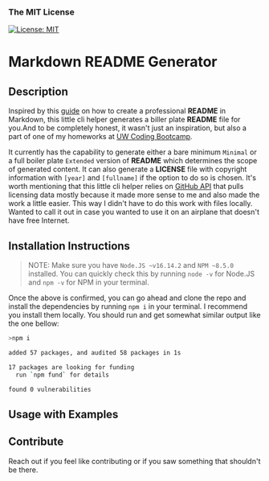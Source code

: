### The MIT License

[![License: MIT](https://img.shields.io/badge/License-MIT-yellow.svg)](https://opensource.org/licenses/MIT)

# Markdown README Generator

## Description

Inspired by this [guide](https://coding-boot-camp.github.io/full-stack/github/professional-readme-guide) on how to create a professional **README** in Markdown, this little cli helper generates a biller plate **README** file for you.And to be completely honest, it wasn't just an inspiration, but also a part of one of my homeworks at [UW Coding Bootcamp](https://bootcamp.uw.edu).

It currently has the capability to generate either a bare minimum `Minimal` or a full boiler plate `Extended` version of **README** which determines the scope of generated content. It can also generate a **LICENSE** file with copyright information with `[year]` and `[fullname]` if the option to do so is chosen. It's worth mentioning that this little cli helper relies on [GitHub API](https://docs.github.com/en/rest) that pulls licensing data mostly because it made more sense to me and also made the work a little easier. This way I didn't have to do this work with files locally. Wanted to call it out in case you wanted to use it on an airplane that doesn't have free Internet.

## Installation Instructions

> NOTE: Make sure you have `Node.JS ~v16.14.2` and `NPM ~8.5.0` installed. You can quickly check this by running `node -v` for Node.JS and `npm -v` for NPM in your terminal.

Once the above is confirmed, you can go ahead and clone the repo and install the dependencies by running `npm i` in your terminal. I recommend you install them locally. You should run and get somewhat similar output like the one bellow:

```bash
>npm i

added 57 packages, and audited 58 packages in 1s

17 packages are looking for funding
  run `npm fund` for details

found 0 vulnerabilities
```

## Usage with Examples

## Contribute

Reach out if you feel like contributing or if you saw something that shouldn't be there.
